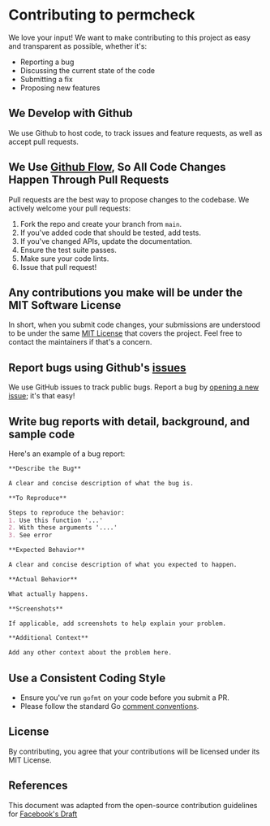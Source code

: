 # Contributing to permcheck

We love your input! We want to make contributing to this project as easy and transparent as possible, whether it's:

- Reporting a bug
- Discussing the current state of the code
- Submitting a fix
- Proposing new features

## We Develop with Github

We use Github to host code, to track issues and feature requests, as well as accept pull requests.

## We Use [Github Flow](https://guides.github.com/introduction/flow/index.html), So All Code Changes Happen Through Pull Requests

Pull requests are the best way to propose changes to the codebase. We actively welcome your pull requests:

1. Fork the repo and create your branch from `main`.
2. If you've added code that should be tested, add tests.
3. If you've changed APIs, update the documentation.
4. Ensure the test suite passes.
5. Make sure your code lints.
6. Issue that pull request!

## Any contributions you make will be under the MIT Software License

In short, when you submit code changes, your submissions are understood to be under the same [MIT License](https://choosealicense.com/licenses/mit/) that covers the project. Feel free to contact the maintainers if that's a concern.

## Report bugs using Github's [issues](https://github.com/thefabric-io/permcheck/issues)

We use GitHub issues to track public bugs. Report a bug by [opening a new issue](https://github.com/thefabric-io/permcheck/issues/new); it's that easy!

## Write bug reports with detail, background, and sample code

Here's an example of a bug report:

```md
**Describe the Bug**

A clear and concise description of what the bug is.

**To Reproduce**

Steps to reproduce the behavior:
1. Use this function '...'
2. With these arguments '....'
3. See error

**Expected Behavior**

A clear and concise description of what you expected to happen.

**Actual Behavior**

What actually happens.

**Screenshots**

If applicable, add screenshots to help explain your problem.

**Additional Context**

Add any other context about the problem here.
```

## Use a Consistent Coding Style

* Ensure you've run `gofmt` on your code before you submit a PR.
* Please follow the standard Go [comment conventions](https://golang.org/doc/effective_go.html#commentary).

## License

By contributing, you agree that your contributions will be licensed under its MIT License.

## References

This document was adapted from the open-source contribution guidelines for [Facebook's Draft](https://github.com/facebook/draft-js/blob/master/CONTRIBUTING.md)
